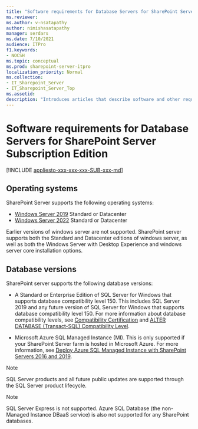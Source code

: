 ```yaml
---
title: "Software requirements for Database Servers for SharePoint Server Subscription Edition"
ms.reviewer: 
ms.author: v-nsatapathy
author: nimishasatapathy
manager: serdars
ms.date: 7/10/2021
audience: ITPro
f1.keywords:
- NOCSH
ms.topic: conceptual
ms.prod: sharepoint-server-itpro
localization_priority: Normal
ms.collection:
- IT_Sharepoint_Server
- IT_Sharepoint_Server_Top
ms.assetid: 
description: "Introduces articles that describe software and other requirements for SharePoint Server Subscription Edition."
---
```


# Software requirements for Database Servers for SharePoint Server Subscription Edition

[!INCLUDE [appliesto-xxx-xxx-xxx-SUB-xxx-md](../includes/appliesto-xxx-xxx-xxx-SUB-xxx-md.md)] 
  
## Operating systems

SharePoint Server supports the following operating systems:
- [Windows Server 2019](https://www.microsoft.com/en-in/evalcenter/evaluate-windows-server-2019) Standard or Datacenter
- [Windows Server 2022](https://www.microsoft.com/en-in/evalcenter/evaluate-windows-server-2022-preview) Standard or Datacenter

Earlier versions of windows server are not supported. SharePoint server supports both the Standard and Datacenter editions of windows server, as well as both the Windows Server with Desktop Experience and windows server core installation options.

	
## Database versions

SharePoint server supports the following database versions:

- A Standard or Enterprise Edition of SQL Server for Windows that supports database compatibility level 150. This includes SQL Server 2019 and any future version of SQL Server for Windows that supports database compatibility level 150. For more information about database compatibility levels, see [Compatibility Certification](/sql/database-engine/install-windows/compatibility-certification?view=sql-server-ver15) and [ALTER DATABASE (Transact-SQL) Compatibility Level](/sql/t-sql/statements/alter-database-transact-sql-compatibility-level?view=sql-server-ver15).

- Microsoft Azure SQL Managed Instance (MI). This is only supported if your SharePoint Server farm is hosted in Microsoft Azure. For more information, see [Deploy Azure SQL Managed Instance with SharePoint Servers 2016 and 2019](../administration/deploy-azure-sql-managed-instance-with-sharepoint-servers-2016-2019).

> [!NOTE]
> SQL Server products and all future public updates are supported through the SQL Server product lifecycle.

> [!NOTE]
> SQL Server Express is not supported. Azure SQL Database (the non-Managed Instance DBaaS service) is also not supported for any SharePoint databases.

